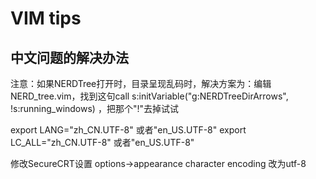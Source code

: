 # VIM tips

## 中文问题的解决办法

 注意：如果NERDTree打开时，目录呈现乱码时，解决方案为：编辑NERD_tree.vim，找到这句call s:initVariable("g:NERDTreeDirArrows", !s:running_windows) ，把那个"!"去掉试试 

 export LANG="zh_CN.UTF-8"              或者"en_US.UTF-8"
 export LC_ALL="zh_CN.UTF-8"           或者"en_US.UTF-8"

 修改SecureCRT设置
 options->appearance  character encoding 改为utf-8
